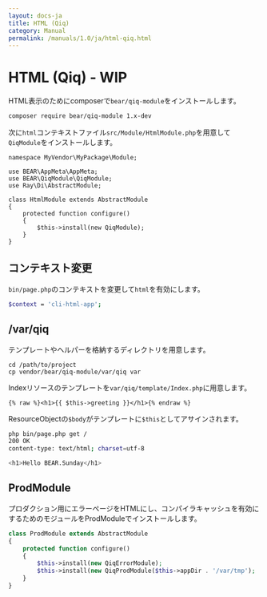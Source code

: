 ```yaml
---
layout: docs-ja
title: HTML (Qiq)
category: Manual
permalink: /manuals/1.0/ja/html-qiq.html
---
```


# HTML (Qiq) - WIP

HTML表示のためにcomposerで`bear/qiq-module`をインストールします。

```bash
composer require bear/qiq-module 1.x-dev
```

次に`html`コンテキストファイル`src/Module/HtmlModule.php`を用意して`QiqModule`をインストールします。

```php?start_inline
namespace MyVendor\MyPackage\Module;

use BEAR\AppMeta\AppMeta;
use BEAR\QiqModule\QiqModule;
use Ray\Di\AbstractModule;

class HtmlModule extends AbstractModule
{
    protected function configure()
    {
        $this->install(new QiqModule);
    }
}
```

## コンテキスト変更

`bin/page.php`のコンテキストを変更して`html`を有効にします。

```bash
$context = 'cli-html-app';
```

## /var/qiq

テンプレートやヘルパーを格納するディレクトリを用意します。

```
cd /path/to/project
cp vendor/bear/qiq-module/var/qiq var
```

Indexリソースのテンプレートを`var/qiq/template/Index.php`に用意します。

```
{% raw %}<h1>{{ $this->greeting }}</h1>{% endraw %}
```

ResourceObjectの`$body`がテンプレートに`$this`としてアサインされます。

```bash
php bin/page.php get /
200 OK
content-type: text/html; charset=utf-8

<h1>Hello BEAR.Sunday</h1>
```

## ProdModule

プロダクション用にエラーページをHTMLにし、コンパイラキャッシュを有効にするためのモジュールをProdModuleでインストールします。

```php
class ProdModule extends AbstractModule
{
    protected function configure()
    {
        $this->install(new QiqErrorModule);
        $this->install(new QiqProdModule($this->appDir . '/var/tmp');
    }
}
```

